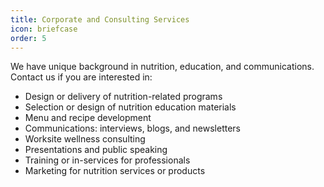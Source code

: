 ```yaml
---
title: Corporate and Consulting Services
icon: briefcase
order: 5
---
```


We have unique background in nutrition, education, and communications. Contact us if you are interested in:
<ul>
<li> Design or delivery of nutrition-related programs </li>
<li> Selection or design of nutrition education materials </li>
<li> Menu and recipe development </li>
<li> Communications: interviews, blogs, and newsletters </li>
<li> Worksite wellness consulting </li>
<li> Presentations and public speaking </li>
<li> Training or in-services for professionals </li>
<li> Marketing for nutrition services or products </li>
</ul> 
